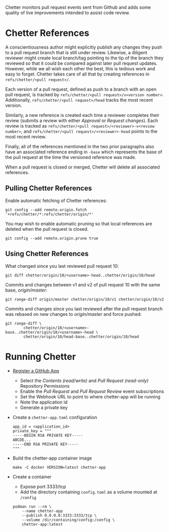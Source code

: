 Chetter monitors pull request events sent from Github and adds some quality of
live improvements intended to assist code review.

# Chetter References
A conscientiousness author might explicitly publish any changes they push to a
pull request branch that is still under review.  Likewise, a diligent reviewer
might create local branch/tag pointing to the tip of the branch they reviewed
so that it could be compared against later pull request updates.  However,
while we all wish each other the best, this is tedious work and easy to forget.
Chetter takes care of all that by creating references in
`refs/chetter/<pull request>/`.

Each version of a pull request, defined as push to a branch with an open pull
request, is tracked by `refs/chetter/<pull request>/v<version number>`.
Additionally, `refs/chetter/<pull request>/head` tracks the most recent version.

Similarly, a new reference is created each time a reviewer completes their
review (submits a review with either *Approval* or *Request changes*).  Each
review is tracked as `refs/chetter/<pull request>/<reviewer>-v<review number>`,
and `refs/chetter/<pull request>/<reviewer>-head` points to the most recent
review.

Finally, all of the references mentioned in the two prior paragraphs also have
an associated reference ending in `-base` which represents the base of the pull
request at the time the versioned reference was made.

When a pull request is closed or merged, Chetter will delete all associated
references.

## Pulling Chetter References
Enable automatic fetching of Chetter references:

    git config --add remote.origin.fetch '+refs/chetter/*:refs/chetter/origin/*'

You may wish to enable automatic pruning so that local references are deleted
when the pull request is closed.

    git config --add remote.origin.prune true

## Using Chetter References
What changed since you last reviewed pull request 10:

    git diff chetter/origin/10/<username>-head..chetter/origin/10/head

Commits and changes between v1 and v2 of pull request 10 with the same
base, *origin/master*:

    git range-diff origin/master chetter/origin/10/v1 chetter/origin/10/v2

Commits and changes since you last reviewed after the pull request branch was
rebased on new changes to *origin/master* and force pushed:

    git range-diff \
            chetter/origin/10/<username>-base..chetter/origin/10/<username>-head \
            chetter/origin/10/head-base..chetter/origin/10/head

# Running Chetter
- [Register a GitHub App](
    https://docs.github.com/en/apps/creating-github-apps/registering-a-github-app/registering-a-github-app)
    - Select the *Contents (read/write)* and *Pull Request (read-only)* Repository Permissions
    - Enable the *Pull Request* and *Pull Request Review* event subscriptions
    - Set the Webhook URL to point to where chetter-app will be running
    - Note the application id
    - Generate a private key

- Create a `chetter-app.toml` configuration

    ```
    app_id = <application_id>
    private_key = """
    -----BEGIN RSA PRIVATE KEY-----
    ABCDE...
    -----END RSA PRIVATE KEY-----
    """
    ```

- Build the chetter-app container image

    ```
    make -C docker VERSION=latest chetter-app
    ```

- Create a container
    - Expose port 3333/tcp
    - Add the directory containing `config.toml` as a volume mounted at `/config`

    ```
    podman run --rm \
        --name chetter-app
        --publish 0.0.0.0:3333:3333/tcp \
        --volume /dir/containing/config:/config \
        chetter-app:latest
    ```
